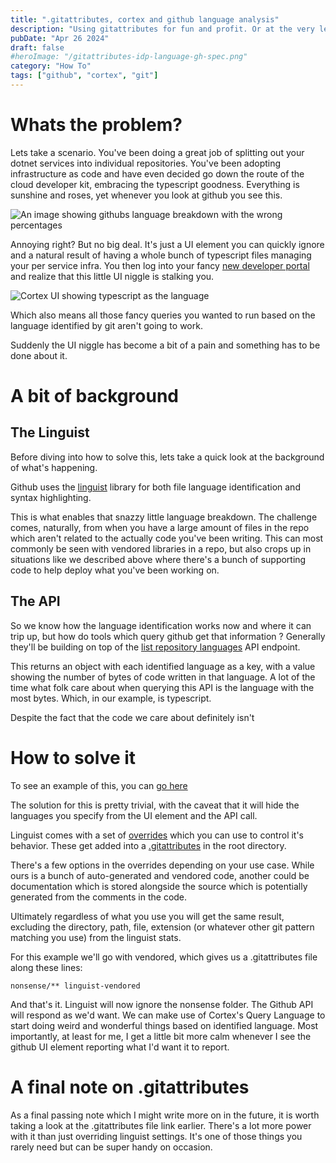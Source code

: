 ```yaml
---
title: ".gitattributes, cortex and github language analysis"
description: "Using gitattributes for fun and profit. Or at the very least, getting a more accurate language analysis"
pubDate: "Apr 26 2024"
draft: false
#heroImage: "/gitattributes-idp-language-gh-spec.png"
category: "How To"
tags: ["github", "cortex", "git"]
---
```


# Whats the problem?

Lets take a scenario. You've been doing a great job of splitting out your dotnet services into individual repositories. You've been adopting infrastructure as code and have even decided go down the route of the cloud developer kit, embracing the typescript goodness. Everything is sunshine and roses, yet whenever you look at github you see this.

![An image showing githubs language breakdown with the wrong percentages](/gitattributes-idp-language-gh-spec.png)

Annoying right? But no big deal. It's just a UI element you can quickly ignore and a natural result of having a whole bunch of typescript files managing your per service infra. You then log into your fancy [new developer portal](https://www.cortex.io/) and realize that this little UI niggle is stalking you.

![Cortex UI showing typescript as the language](/gitattributes-idp-language-cortex.png)

Which also means all those fancy queries you wanted to run based on the language identified by git aren't going to work.

Suddenly the UI niggle has become a bit of a pain and something has to be done about it.


# A bit of background

## The Linguist
Before diving into how to solve this, lets take a quick look at the background of what's happening. 

Github uses the [linguist](https://docs.github.com/en/repositories/managing-your-repositorys-settings-and-features/customizing-your-repository/about-repository-languages) library for both file language identification and syntax highlighting.

This is what enables that snazzy little language breakdown. The challenge comes, naturally, from when you have a large amount of files in the repo which aren't related to the actually code you've been writing. This can most commonly be seen with vendored libraries in a repo, but also crops up in situations like we described above where there's a bunch of supporting code to help deploy what you've been working on.

## The API

So we know how the language identification works now and where it can trip up, but how do tools which query github get that information ? Generally they'll be building on top of the [list repository languages](https://docs.github.com/en/rest/repos/repos?apiVersion=2022-11-28#list-repository-languages) API endpoint.

This returns an object with each identified language as a key, with a value showing the number of bytes of code written in that language. A lot of the time what folk care about when querying this API is the language with the most bytes. Which, in our example, is typescript. 

Despite the fact that the code we care about definitely isn't


# How to solve it

To see an example of this, you can [go here](https://github.com/obowersa/gitattributes-linguist-exception)

The solution for this is pretty trivial, with the caveat that it will hide the languages you specify from the UI element and the API call.

Linguist comes with a set of [overrides](https://github.com/github-linguist/linguist/blob/master/docs/overrides.md) which you can use to control it's behavior. These get added into a [.gitattributes](https://git-scm.com/docs/gitattributes) in the root directory.

There's a few options in the overrides depending on your use case. While ours is a bunch of auto-generated and vendored code, another could be documentation which is stored alongside the source which is potentially generated from the comments in the code.

Ultimately regardless of what you use you will get the same result, excluding the directory, path, file, extension (or whatever other git pattern matching you use) from the linguist stats.

For this example we'll go with vendored, which gives us a .gitattributes file along these lines:
```
nonsense/** linguist-vendored
```

And that's it. Linguist will now ignore the nonsense folder. The Github API will respond as we'd want. We can make use of Cortex's Query Language to start doing weird and wonderful things based on identified language. Most importantly, at least for me, I get a little bit more calm whenever I see the github UI element reporting what I'd want it to report.

# A final note on .gitattributes

As a final passing note which I might write more on in the future, it is worth taking a look at the .gitattributes file link earlier. There's a lot more power with it than just overriding linguist settings. It's one of those things you rarely need but can be super handy on occasion.
